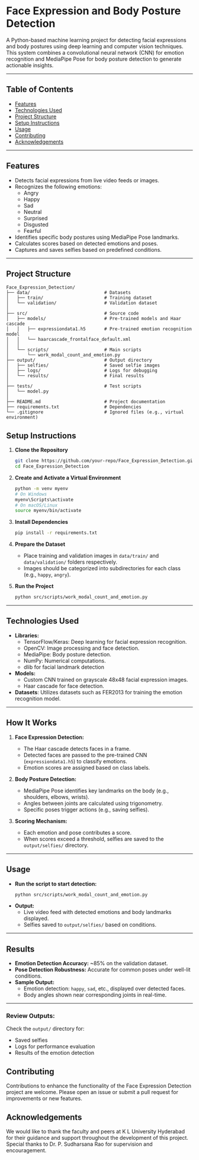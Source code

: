 
# **Face Expression and Body Posture Detection**

A Python-based machine learning project for detecting facial expressions and body postures using deep learning and computer vision techniques. This system combines a convolutional neural network (CNN) for emotion recognition and MediaPipe Pose for body posture detection to generate actionable insights.

---
## Table of Contents
- [Features](#features)
- [Technologies Used](#technologies-used)
- [Project Structure](#project-structure)
- [Setup Instructions](#Setup-Instructions)
- [Usage](#usage)
- [Contributing](#contributing)
- [Acknowledgements](#acknowledgements)

---
## **Features**

- Detects facial expressions from live video feeds or images.
- Recognizes the following emotions:
  - Angry
  - Happy
  - Sad
  - Neutral
  - Surprised
  - Disgusted
  - Fearful
- Identifies specific body postures using MediaPipe Pose landmarks.
- Calculates scores based on detected emotions and poses.
- Captures and saves selfies based on predefined conditions.

---

## **Project Structure**

```
Face_Expression_Detection/
├── data/                            # Datasets
│   ├── train/                       # Training dataset
│   └── validation/                  # Validation dataset
│
├── src/                             # Source code
│   ├── models/                      # Pre-trained models and Haar cascade
│   │   ├── expressiondata1.h5       # Pre-trained emotion recognition model
│   │   └── haarcascade_frontalface_default.xml
│   │
│   └── scripts/                     # Main scripts
│       └── work_modal_count_and_emotion.py
├── output/                          # Output directory
│   ├── selfies/                     # Saved selfie images
│   ├── logs/                        # Logs for debugging
│   └── results/                     # Final results
│
├── tests/                           # Test scripts
│   └── model.py
│
├── README.md                        # Project documentation
├── requirements.txt                 # Dependencies
└── .gitignore                       # Ignored files (e.g., virtual environment)
```

## **Setup Instructions**

1. **Clone the Repository**
   ```bash
   git clone https://github.com/your-repo/Face_Expression_Detection.git
   cd Face_Expression_Detection
   ```

2. **Create and Activate a Virtual Environment**
   ```bash
   python -m venv myenv
   # On Windows
   myenv\Scripts\activate
   # On macOS/Linux
   source myenv/bin/activate
   ```

3. **Install Dependencies**
   ```bash
   pip install -r requirements.txt
   ```

4. **Prepare the Dataset**
   - Place training and validation images in `data/train/` and `data/validation/` folders respectively.
   - Images should be categorized into subdirectories for each class (e.g., `happy`, `angry`).

5. **Run the Project**
   ```bash
   python src/scripts/work_modal_count_and_emotion.py
   ```

---

## **Technologies Used**

- **Libraries:**
  - TensorFlow/Keras: Deep learning for facial expression recognition.
  - OpenCV: Image processing and face detection.
  - MediaPipe: Body posture detection.
  - NumPy: Numerical computations.
  - dlib for facial landmark detection
- **Models:**
  - Custom CNN trained on grayscale 48x48 facial expression images.
  - Haar cascade for face detection.
- **Datasets**: Utilizes datasets such as FER2013 for training the emotion recognition model.

---

## **How It Works**

1. **Face Expression Detection:**
   - The Haar cascade detects faces in a frame.
   - Detected faces are passed to the pre-trained CNN (`expressiondata1.h5`) to classify emotions.
   - Emotion scores are assigned based on class labels.

2. **Body Posture Detection:**
   - MediaPipe Pose identifies key landmarks on the body (e.g., shoulders, elbows, wrists).
   - Angles between joints are calculated using trigonometry.
   - Specific poses trigger actions (e.g., saving selfies).

3. **Scoring Mechanism:**
   - Each emotion and pose contributes a score.
   - When scores exceed a threshold, selfies are saved to the `output/selfies/` directory.

---

## **Usage**

- **Run the script to start detection:**
  ```bash
  python src/scripts/work_modal_count_and_emotion.py
  ```
- **Output:**
  - Live video feed with detected emotions and body landmarks displayed.
  - Selfies saved to `output/selfies/` based on conditions.

---

## **Results**

- **Emotion Detection Accuracy:** ~85% on the validation dataset.
- **Pose Detection Robustness:** Accurate for common poses under well-lit conditions.
- **Sample Output:**
  - Emotion detection: `happy`, `sad`, etc., displayed over detected faces.
  - Body angles shown near corresponding joints in real-time.

---


### Review Outputs:
Check the `output/` directory for:
- Saved selfies
- Logs for performance evaluation
- Results of the emotion detection

## Contributing
Contributions to enhance the functionality of the Face Expression Detection project are welcome. Please open an issue or submit a pull request for improvements or new features.


## Acknowledgements
We would like to thank the faculty and peers at K L University Hyderabad for their guidance and support throughout the development of this project. Special thanks to Dr. P. Sudharsana Rao for supervision and encouragement.

